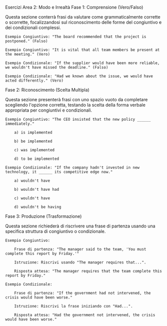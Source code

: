 Esercizi Area 2: Modo e Irrealtà
Fase 1: Comprensione (Vero/Falso)

Questa sezione conterrà frasi da valutare come grammaticalmente corrette o scorrette, focalizzandosi sul riconoscimento delle forme del congiuntivo e dei condizionali complessi.

    Esempio Congiuntivo: "The board recommended that the project is postponed." (Falso)

    Esempio Congiuntivo: "It is vital that all team members be present at the meeting." (Vero)

    Esempio Condizionale: "If the supplier would have been more reliable, we wouldn't have missed the deadline." (Falso)

    Esempio Condizionale: "Had we known about the issue, we would have acted differently." (Vero)

Fase 2: Riconoscimento (Scelta Multipla)

Questa sezione presenterà frasi con uno spazio vuoto da completare scegliendo l'opzione corretta, testando la scelta della forma verbale appropriata per congiuntivi e condizionali.

    Esempio Congiuntivo: "The CEO insisted that the new policy ______ immediately."

        a) is implemented

        b) be implemented

        c) was implemented

        d) to be implemented

    Esempio Condizionale: "If the company hadn't invested in new technology, it ______ its competitive edge now."

        a) wouldn't have

        b) wouldn't have had

        c) wouldn't have

        d) wouldn't be having

Fase 3: Produzione (Trasformazione)

Questa sezione richiederà di riscrivere una frase di partenza usando una specifica struttura di congiuntivo o condizionale.

    Esempio Congiuntivo:

        Frase di partenza: "The manager said to the team, 'You must complete this report by Friday.'"

        Istruzione: Riscrivi usando "The manager requires that...".

        Risposta attesa: "The manager requires that the team complete this report by Friday."

    Esempio Condizionale:

        Frase di partenza: "If the government had not intervened, the crisis would have been worse."

        Istruzione: Riscrivi la frase iniziando con "Had...".

        Risposta attesa: "Had the government not intervened, the crisis would have been worse."